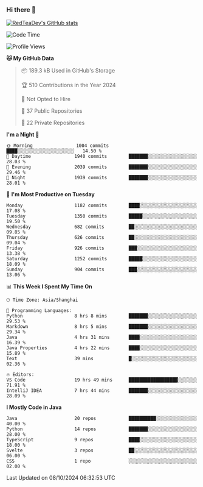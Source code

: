 ### Hi there 👋

<!--
**RedTeaDev/RedTeaDev** is a ✨ _special_ ✨ repository because its `README.md` (this file) appears on your GitHub profile.

Here are some ideas to get you started:

- 🔭 I’m currently working on ...
- 🌱 I’m currently learning ...
- 👯 I’m looking to collaborate on ...
- 🤔 I’m looking for help with ...
- 💬 Ask me about ...
- 📫 How to reach me: ...
- 😄 Pronouns: ...
- ⚡ Fun fact: ...
-->

<!--
[![wakatime](https://wakatime.com/badge/user/6b101ed0-04c0-4490-9283-eb61f2efff96.svg)](https://wakatime.com/@6b101ed0-04c0-4490-9283-eb61f2efff96)
!-->

[![RedTeaDev's GitHub stats](https://github-readme-stats.vercel.app/api?username=RedTeaDev\&include_all_commits=true)](https://github.com/anuraghazra/github-readme-stats)
<!--
[![willianrod's wakatime stats](https://github-readme-stats.vercel.app/api/wakatime?username=RedTeaDev)](https://github.com/anuraghazra/github-readme-stats)
!-->
<!--START_SECTION:waka-->
![Code Time](http://img.shields.io/badge/Code%20Time-2%2C612%20hrs%2035%20mins-blue)

![Profile Views](http://img.shields.io/badge/Profile%20Views-0-blue)

**🐱 My GitHub Data** 

> 📦 189.3 kB Used in GitHub's Storage 
 > 
> 🏆 510 Contributions in the Year 2024
 > 
> 🚫 Not Opted to Hire
 > 
> 📜 37 Public Repositories 
 > 
> 🔑 22 Private Repositories 
 > 
**I'm a Night 🦉** 

```text
🌞 Morning                1004 commits        ████░░░░░░░░░░░░░░░░░░░░░   14.50 % 
🌆 Daytime                1940 commits        ███████░░░░░░░░░░░░░░░░░░   28.03 % 
🌃 Evening                2039 commits        ███████░░░░░░░░░░░░░░░░░░   29.46 % 
🌙 Night                  1939 commits        ███████░░░░░░░░░░░░░░░░░░   28.01 % 
```
📅 **I'm Most Productive on Tuesday** 

```text
Monday                   1182 commits        ████░░░░░░░░░░░░░░░░░░░░░   17.08 % 
Tuesday                  1350 commits        █████░░░░░░░░░░░░░░░░░░░░   19.50 % 
Wednesday                682 commits         ██░░░░░░░░░░░░░░░░░░░░░░░   09.85 % 
Thursday                 626 commits         ██░░░░░░░░░░░░░░░░░░░░░░░   09.04 % 
Friday                   926 commits         ███░░░░░░░░░░░░░░░░░░░░░░   13.38 % 
Saturday                 1252 commits        █████░░░░░░░░░░░░░░░░░░░░   18.09 % 
Sunday                   904 commits         ███░░░░░░░░░░░░░░░░░░░░░░   13.06 % 
```


📊 **This Week I Spent My Time On** 

```text
🕑︎ Time Zone: Asia/Shanghai

💬 Programming Languages: 
Python                   8 hrs 8 mins        ███████░░░░░░░░░░░░░░░░░░   29.53 % 
Markdown                 8 hrs 5 mins        ███████░░░░░░░░░░░░░░░░░░   29.34 % 
Java                     4 hrs 31 mins       ████░░░░░░░░░░░░░░░░░░░░░   16.39 % 
Java Properties          4 hrs 22 mins       ████░░░░░░░░░░░░░░░░░░░░░   15.89 % 
Text                     39 mins             █░░░░░░░░░░░░░░░░░░░░░░░░   02.36 % 

🔥 Editors: 
VS Code                  19 hrs 49 mins      ██████████████████░░░░░░░   71.91 % 
IntelliJ IDEA            7 hrs 44 mins       ███████░░░░░░░░░░░░░░░░░░   28.09 % 
```

**I Mostly Code in Java** 

```text
Java                     20 repos            ██████████░░░░░░░░░░░░░░░   40.00 % 
Python                   14 repos            ███████░░░░░░░░░░░░░░░░░░   28.00 % 
TypeScript               9 repos             ████░░░░░░░░░░░░░░░░░░░░░   18.00 % 
Svelte                   3 repos             ██░░░░░░░░░░░░░░░░░░░░░░░   06.00 % 
CSS                      1 repo              ░░░░░░░░░░░░░░░░░░░░░░░░░   02.00 % 
```




 Last Updated on 08/10/2024 06:32:53 UTC
<!--END_SECTION:waka-->


